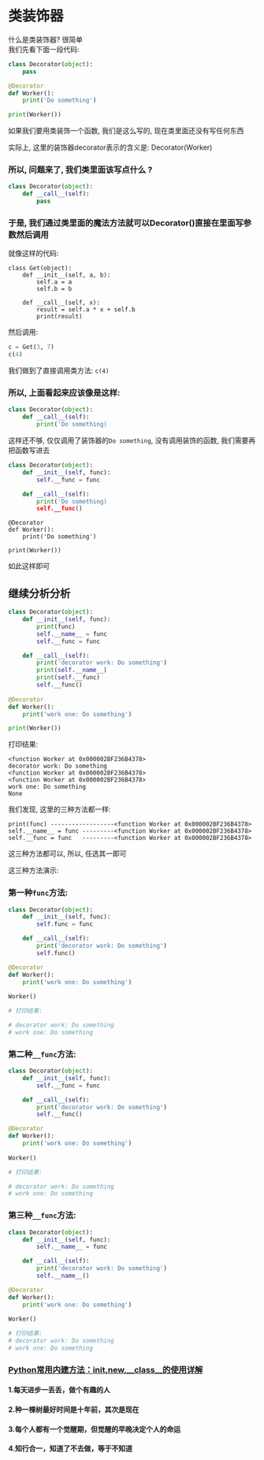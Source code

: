 类装饰器 
=====

什么是类装饰器?  很简单    
我们先看下面一段代码:    
```Python
class Decorator(object):
    pass

@Decorator
def Worker():
    print('Do something')

print(Worker())
```
如果我们要用类装饰一个函数, 我们是这么写的,  现在类里面还没有写任何东西  

实际上, 这里的装饰器decorator表示的含义是: Decorator(Worker)   

### 所以, 问题来了, 我们类里面该写点什么 ?   
```Python
class Decorator(object):
    def __call__(self):
        pass
```
### 于是, 我们通过类里面的魔法方法就可以Decorator()直接在里面写参数然后调用  
就像这样的代码:   
```
class Get(object):
    def __init__(self, a, b):
        self.a = a
        self.b = b

    def __call__(self, x):
        result = self.a * x + self.b
        print(result)
```
然后调用:  
```Python
c = Get(3, 7)
c(4)
```
我们做到了直接调用类方法: `c(4)`   

### 所以, 上面看起来应该像是这样:  
```Python
class Decorator(object):
    def __call__(self):
        print('Do something)
```
这样还不够, 仅仅调用了装饰器的`Do something`, 没有调用装饰的函数, 我们需要再把函数写进去   
```Python
class Decorator(object):
    def __init__(self, func):
        self.__func = func

    def __call__(self):
        print('Do something)
        self.__func()
```
```
@Decorator
def Worker():
    print('Do something')

print(Worker())
```
如此这样即可  



## 继续分析分析  
```Python
class Decorator(object):
    def __init__(self, func):
        print(func)
        self.__name__ = func
        self.__func = func

    def __call__(self):
        print('decorator work: Do something')
        print(self.__name__)
        print(self.__func)
        self.__func()
    
@Decorator
def Worker():
    print('work one: Do something')

print(Worker())
```
打印结果:  
```Linux
<function Worker at 0x000002BF236B4378>
decorator work: Do something
<function Worker at 0x000002BF236B4378>
<function Worker at 0x000002BF236B4378>
work one: Do something
None
```
我们发现, 这里的三种方法都一样:      
```Linux
print(func) ------------------<function Worker at 0x000002BF236B4378>
self.__name__ = func ---------<function Worker at 0x000002BF236B4378>
self.__func = func   ---------<function Worker at 0x000002BF236B4378>
```
这三种方法都可以, 所以, 任选其一即可  


这三种方法演示:      
### 第一种`func`方法:    
```Python
class Decorator(object):
    def __init__(self, func):
        self.func = func

    def __call__(self):
        print('decorator work: Do something')
        self.func()

@Decorator
def Worker():
    print('work one: Do something')
	
Worker()

# 打印结果:  

# decorator work: Do something
# work one: Do something
```

### 第二种`__func`方法:    
```Python
class Decorator(object):
    def __init__(self, func):
        self.__func = func

    def __call__(self):
        print('decorator work: Do something')
        self.__func()

@Decorator
def Worker():
    print('work one: Do something')
	
Worker()

# 打印结果:

# decorator work: Do something
# work one: Do something
```

### 第三种`__func`方法:    
```Python
class Decorator(object):
    def __init__(self, func):
        self.__name__ = func

    def __call__(self):
        print('decorator work: Do something')
        self.__name__()

@Decorator
def Worker():
    print('work one: Do something')
	
Worker()

# 打印结果:  
# decorator work: Do something
# work one: Do something
```
### [Python常用内建方法：__init__,__new__,__class__的使用详解](https://blog.csdn.net/qq_26442553/article/details/82464682)


#### 1.每天进步一丢丢，做个有趣的人    
#### 2.种一棵树最好时间是十年前，其次是现在     
#### 3.每个人都有一个觉醒期，但觉醒的早晚决定个人的命运    
#### 4.知行合一，知道了不去做，等于不知道    
